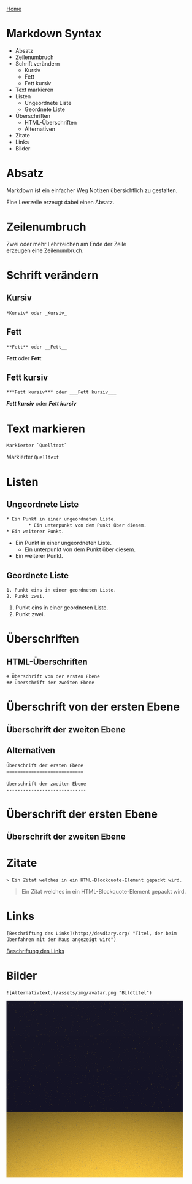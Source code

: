 [Home](http://q.marcvd.me)

# Markdown Syntax

* Absatz
* Zeilenumbruch
* Schrift verändern
    * Kursiv
    * Fett
    * Fett kursiv
* Text markieren
* Listen
    * Ungeordnete Liste
    * Geordnete Liste
* Überschriften
    * HTML-Überschriften
    * Alternativen
* Zitate
* Links
* Bilder

Absatz
======

Markdown ist ein einfacher Weg Notizen übersichtlich zu gestalten.

Eine Leerzeile erzeugt dabei einen Absatz.

Zeilenumbruch
=============

Zwei oder mehr Lehrzeichen am Ende der Zeile  
erzeugen eine Zeilenumbruch.

Schrift verändern
=================

Kursiv
------

`*Kursiv* oder _Kursiv_`

Fett
----

```
**Fett** oder __Fett__
```

**Fett** oder __Fett__

Fett kursiv
-----------

```
***Fett kursiv*** oder ___Fett kursiv___
```

***Fett kursiv*** oder ___Fett kursiv___

Text markieren
==============

```
Markierter `Quelltext`
```

Markierter `Quelltext`

Listen
======

Ungeordnete Liste
-----------------

```
* Ein Punkt in einer ungeordneten Liste.
		* Ein unterpunkt von dem Punkt über diesem.
* Ein weiterer Punkt.
```

* Ein Punkt in einer ungeordneten Liste.
    * Ein unterpunkt von dem Punkt über diesem.
* Ein weiterer Punkt.

Geordnete Liste
---------------

```
1. Punkt eins in einer geordneten Liste.
2. Punkt zwei.
```

1. Punkt eins in einer geordneten Liste.
2. Punkt zwei.

Überschriften
=============

HTML-Überschriften
------------------

```
# Überschrift von der ersten Ebene
## Überschrift der zweiten Ebene
```

# Überschrift von der ersten Ebene
## Überschrift der zweiten Ebene

Alternativen
------------

```
Überschrift der ersten Ebene
============================

Überschrift der zweiten Ebene
-----------------------------
```

Überschrift der ersten Ebene
============================

Überschrift der zweiten Ebene
-----------------------------

Zitate
======

```
> Ein Zitat welches in ein HTML-Blockquote-Element gepackt wird.
```

> Ein Zitat welches in ein HTML-Blockquote-Element gepackt wird.

Links
=====

```
[Beschriftung des Links](http://devdiary.org/ "Titel, der beim überfahren mit der Maus angezeigt wird")
```

[Beschriftung des Links](http://devdiary.org/ "Titel, der beim überfahren mit der Maus angezeigt wird")

Bilder
======

```
![Alternativtext](/assets/img/avatar.png "Bildtitel")
```

![Alternativtext](/assets/img/avatar.png "Bildtitel")
